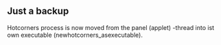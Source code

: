## Just a backup
Hotcorners process is now moved from the panel (applet) -thread into ist own executable (newhotcorners_asexecutable). 
